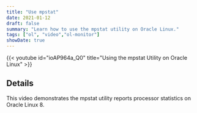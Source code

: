 ```yaml
---
title: "Use mpstat"
date: 2021-01-12
draft: false
summary: "Learn how to use the mpstat utility on Oracle Linux."
tags: ["ol", "video","ol-monitor"]
showDate: true
---
```


{{< youtube id="ioAP964a_Q0" title="Using the mpstat Utility on Oracle Linux" >}}

## Details

This video demonstrates the mpstat utility reports processor statistics on Oracle Linux 8.

